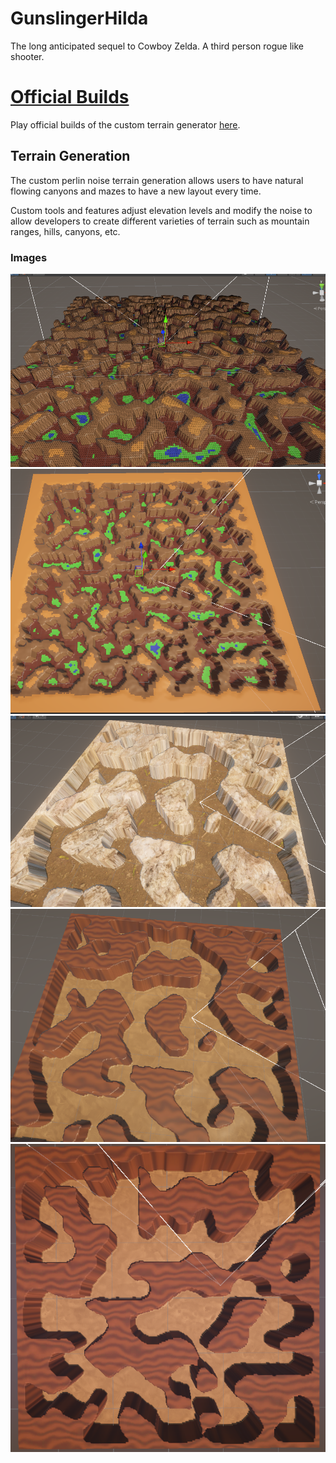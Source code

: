 # GunslingerHilda
 The long anticipated sequel to Cowboy Zelda. A third person rogue like shooter.

# [Official Builds](https://emergencyplayer.itch.io/gunslinger-hilda)
Play official builds of the custom terrain generator [here](https://www.youtube.com/watch?v=dQw4w9WgXcQ).

## Terrain Generation
The custom perlin noise terrain generation allows users to have natural flowing canyons and mazes to have a new layout every time.

Custom tools and features adjust elevation levels and modify the noise to allow developers to create different varieties of terrain such as mountain ranges, hills, canyons, etc.
### Images
![Terrain Generation Iteration 1](https://github.com/LaurenceTimothyMGarcia/GunslingerHilda/blob/main/Assets/Images/Terrain%20Generator%20Iteration%201.png)
![Terrain Generation Iteration 2](https://github.com/LaurenceTimothyMGarcia/GunslingerHilda/blob/main/Assets/Images/Terrain%20Generator%20Iteration%202.png)
![Terrain Generation Iteration 3](https://github.com/LaurenceTimothyMGarcia/GunslingerHilda/blob/main/Assets/Images/Terrain%20Generator%20Iteration%203.png)
![Terrain Generation Iteration 4](https://github.com/LaurenceTimothyMGarcia/GunslingerHilda/blob/main/Assets/Images/Terrain%20Generator%20Iteration%204.png)
![Terrain Generation Iteration 5](https://github.com/LaurenceTimothyMGarcia/GunslingerHilda/blob/main/Assets/Images/Terrain%20Generator%20Iteration%205.png)
